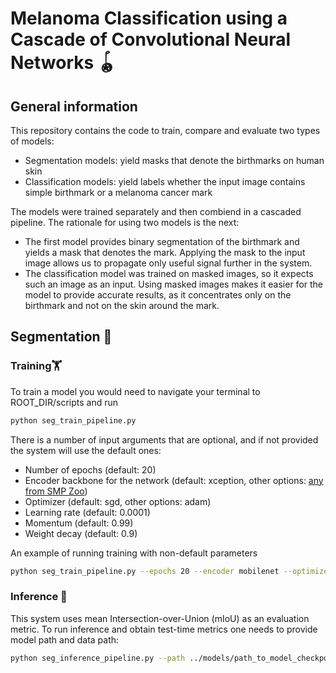 # Melanoma Classification using a Cascade of Convolutional Neural Networks 🪀

## General information

This repository contains the code to train, compare and evaluate two types of models:
- Segmentation models: yield masks that denote the birthmarks on human skin
- Classification models: yield labels whether the input image contains simple birthmark or a melanoma cancer mark


The models were trained separately and then combiend in a cascaded pipeline. The rationale for using two models is the next:
- The first model provides binary segmentation of the birthmark and yields a mask that denotes the mark. Applying the mask to the input image allows us to propagate only useful signal further in the system.
- The classification model was trained on masked images, so it expects such an image as an input. Using masked images makes it easier for the model to provide accurate results, as it concentrates only on the birthmark and not on the skin around the mark.

## Segmentation 🔬

### Training🏋️

To train a model you would need to navigate your terminal to ROOT_DIR/scripts and run 

```bash
python seg_train_pipeline.py
```
There is a number of input arguments that are optional, and if not provided the system will use the default ones:

- Number of epochs (default: 20) 
- Encoder backbone for the network (default: xception, other options: [any from SMP Zoo](https://github.com/qubvel/segmentation_models#models-and-backbones))
- Optimizer (default: sgd, other options: adam) 
- Learning rate (default: 0.0001) 
- Momentum (default: 0.99) 
- Weight decay (default: 0.9) 

An example of running training with non-default parameters

```bash
python seg_train_pipeline.py --epochs 20 --encoder mobilenet --optimizer adam --learning_rate 0.001 --momentum 0.9 --weight_decay 0.5
```

### Inference 🧘‍

This system uses mean Intersection-over-Union (mIoU) as an evaluation metric. To run inference and obtain test-time metrics one needs to provide model path and data path:
```bash
python seg_inference_pipeline.py --path ../models/path_to_model_checkpoint.pth --data_path ../dataset/
```

